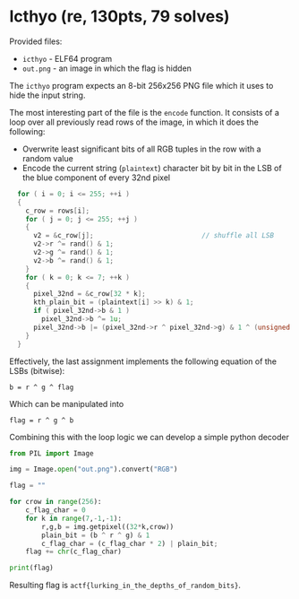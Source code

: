 # Icthyo (re, 130pts, 79 solves)

Provided files:
* `icthyo` - ELF64 program
* `out.png` - an image in which the flag is hidden

The `icthyo` program expects an 8-bit 256x256 PNG file which it uses to hide the input string. 

The most interesting part of the file is the `encode` function. It consists of a loop over all previously read rows of the image, in which it does the following:
* Overwrite least significant bits of all RGB tuples in the row with a random value
* Encode the current string (`plaintext`) character bit by bit in the LSB of the blue component of every 32nd pixel


```c
  for ( i = 0; i <= 255; ++i )
  {
    c_row = rows[i];
    for ( j = 0; j <= 255; ++j )
    {
      v2 = &c_row[j];                           // shuffle all LSB
      v2->r ^= rand() & 1;
      v2->g ^= rand() & 1;
      v2->b ^= rand() & 1;
    }
    for ( k = 0; k <= 7; ++k )
    {
      pixel_32nd = &c_row[32 * k];
      kth_plain_bit = (plaintext[i] >> k) & 1;
      if ( pixel_32nd->b & 1 )
        pixel_32nd->b ^= 1u;
      pixel_32nd->b |= (pixel_32nd->r ^ pixel_32nd->g) & 1 ^ (unsigned __int8)kth_plain_bit;
    }
  }
 ```

Effectively, the last assignment implements the following equation of the LSBs (bitwise):
```
b = r ^ g ^ flag
```
Which can be manipulated into
```
flag = r ^ g ^ b
```

Combining this with the loop logic we can develop a simple python decoder

```python
from PIL import Image

img = Image.open("out.png").convert("RGB")

flag = ""

for crow in range(256):
	c_flag_char = 0
	for k in range(7,-1,-1):
		r,g,b = img.getpixel((32*k,crow))
		plain_bit = (b ^ r ^ g) & 1
		c_flag_char = (c_flag_char * 2) | plain_bit;
	flag += chr(c_flag_char)

print(flag)
```
Resulting flag is `actf{lurking_in_the_depths_of_random_bits}`.
